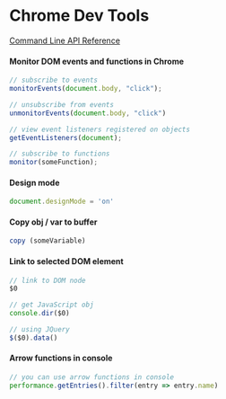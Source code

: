 # Chrome Dev Tools

[Command Line API Reference](https://developers.google.com/web/tools/chrome-devtools/console/command-line-reference)

#### Monitor DOM events and functions in Chrome
```JavaScript
// subscribe to events
monitorEvents(document.body, "click");

// unsubscribe from events
unmonitorEvents(document.body, "click")

// view event listeners registered on objects
getEventListeners(document);

// subscribe to functions
monitor(someFunction);
```

#### Design mode
```JavaScript
document.designMode = 'on'
```

#### Copy obj / var to buffer
```JavaScript
copy (someVariable)
```

#### Link to selected DOM element
```JavaScript
// link to DOM node
$0

// get JavaScript obj
console.dir($0)

// using JQuery
$($0).data()
```

#### Arrow functions in console
```JavaScript
// you can use arrow functions in console
performance.getEntries().filter(entry => entry.name)
```

